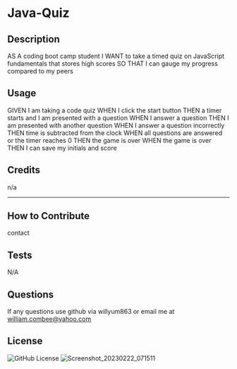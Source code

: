 # Java-Quiz

  

## Description
AS A coding boot camp student
I WANT to take a timed quiz on JavaScript fundamentals that stores high scores
SO THAT I can gauge my progress compared to my peers

## Usage
GIVEN I am taking a code quiz
WHEN I click the start button
THEN a timer starts and I am presented with a question
WHEN I answer a question
THEN I am presented with another question
WHEN I answer a question incorrectly
THEN time is subtracted from the clock
WHEN all questions are answered or the timer reaches 0
THEN the game is over
WHEN the game is over
THEN I can save my initials and score

## Credits
n/a

---


## How to Contribute
contact

## Tests
N/A

## Questions 
If any questions use github via willyum863 or email me at william.combee@yahoo.com

## License
![GitHub License](https://img.shields.io/badge/license-MIT-green.svg)
![Screenshot_20230222_071511](https://user-images.githubusercontent.com/109175376/220800811-b180cbe8-7d40-467a-b002-4053ed4b37c2.png)
